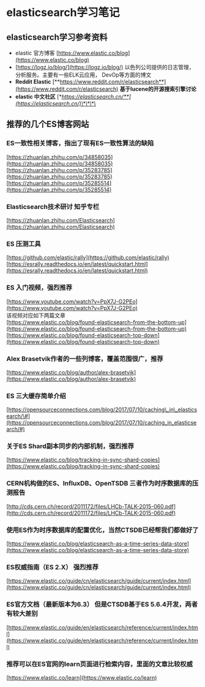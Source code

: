 # elasticsearch学习笔记

## elasticsearch学习参考资料

* elastic 官方博客 [https://www.elastic.co/blog](https://www.elastic.co/blog)
* [https://logz.io/blog/](https://logz.io/blog/) 以色列公司提供的日志管理，分析服务。主要有一些ELK云应用， DevOp等方面的博文
* **Reddit Elastic** [**https://www.reddit.com/r/elasticsearch**](https://www.reddit.com/r/elasticsearch) **基于lucene的开源搜索引擎讨论**
* **elastic 中文社区** [**https://elasticsearch.cn/**](https://elasticsearch.cn/)\*\*\*\*

## 推荐的几个ES博客网站





### ES一致性相关博客，指出了现有ES一致性算法的缺陷

[https://zhuanlan.zhihu.com/p/34858035](https://zhuanlan.zhihu.com/p/34858035)  
[https://zhuanlan.zhihu.com/p/35283785](https://zhuanlan.zhihu.com/p/35283785)  
[https://zhuanlan.zhihu.com/p/35285514](https://zhuanlan.zhihu.com/p/35285514)

### Elasticsearch技术研讨 知乎专栏

[https://zhuanlan.zhihu.com/Elasticsearch](https://zhuanlan.zhihu.com/Elasticsearch)

### ES 压测工具

[https://github.com/elastic/rally](https://github.com/elastic/rally)  
[https://esrally.readthedocs.io/en/latest/quickstart.html](https://esrally.readthedocs.io/en/latest/quickstart.html)

### ES 入门视频，**强烈推荐**

[https://www.youtube.com/watch?v=PpX7J-G2PEo](https://www.youtube.com/watch?v=PpX7J-G2PEo)  
该视频对应如下两篇文章  
[https://www.elastic.co/blog/found-elasticsearch-from-the-bottom-up](https://www.elastic.co/blog/found-elasticsearch-from-the-bottom-up)  
[https://www.elastic.co/blog/found-elasticsearch-top-down](https://www.elastic.co/blog/found-elasticsearch-top-down)

### Alex Brasetvik作者的一些列博客，覆盖范围很广，推荐

[https://www.elastic.co/blog/author/alex-brasetvik](https://www.elastic.co/blog/author/alex-brasetvik)

### ES 三大缓存简单介绍

[https://opensourceconnections.com/blog/2017/07/10/caching\_in\_elasticsearch/\#](https://opensourceconnections.com/blog/2017/07/10/caching_in_elasticsearch/#)

### 关于ES Shard副本同步的内部机制，**强烈推荐**

[https://www.elastic.co/blog/tracking-in-sync-shard-copies](https://www.elastic.co/blog/tracking-in-sync-shard-copies)

### CERN机构做的ES、InfluxDB、OpenTSDB 三者作为时序数据库的压测报告

[http://cds.cern.ch/record/2011172/files/LHCb-TALK-2015-060.pdf](http://cds.cern.ch/record/2011172/files/LHCb-TALK-2015-060.pdf)

### 使用ES作为时序数据库的配置优化，当然CTSDB已经帮我们都做好了

[https://www.elastic.co/blog/elasticsearch-as-a-time-series-data-store](https://www.elastic.co/blog/elasticsearch-as-a-time-series-data-store)

### ES权威指南（ES 2.X） 强烈推荐

[https://www.elastic.co/guide/cn/elasticsearch/guide/current/index.html](https://www.elastic.co/guide/cn/elasticsearch/guide/current/index.html)

### ES官方文档（最新版本为6.3） 但是CTSDB基于ES 5.6.4开发，两者有较大差别

[https://www.elastic.co/guide/en/elasticsearch/reference/current/index.html](https://www.elastic.co/guide/en/elasticsearch/reference/current/index.html)

### 推荐可以在ES官网的learn页面进行检索内容，里面的文章比较权威

[https://www.elastic.co/learn](https://www.elastic.co/learn)



  


